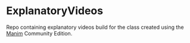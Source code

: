 # ExplanatoryVideos
Repo containing explanatory videos build for the class created using the [Manim](https://docs.manim.community/en/stable/index.html) Community Edition.
